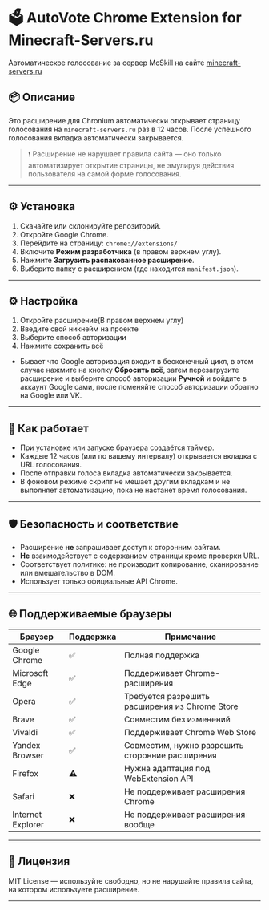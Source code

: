 
# 🗳️ AutoVote Chrome Extension for Minecraft-Servers.ru

Автоматическое голосование за сервер McSkill на сайте [minecraft-servers.ru](https://minecraft-servers.ru/server/mcskill)

## 📦 Описание

Это расширение для Chronium автоматически открывает страницу голосования на `minecraft-servers.ru` раз в 12 часов. После успешного голосования вкладка автоматически закрывается.

> ❗ Расширение не нарушает правила сайта — оно только автоматизирует открытие страницы, не эмулируя действия пользователя на самой форме голосования.

---

## ⚙️ Установка

1. Скачайте или склонируйте репозиторий.
2. Откройте Google Chrome.
3. Перейдите на страницу: `chrome://extensions/`
4. Включите **Режим разработчика** (в правом верхнем углу).
5. Нажмите **Загрузить распакованное расширение**.
6. Выберите папку с расширением (где находится `manifest.json`).

---

## ⚙️ Настройка

1. Откройте расширение(В правом верхнем углу)
2. Введите свой никнейм на проекте
3. Выберите способ авторизации
4. Нажмите сохранить всё
* Бывает что Google авторизация входит в бесконечный цикл, в этом случае нажмите на кнопку **Сбросить всё**, затем перезагрузите расширение и выберите способ авторизации **Ручной** и войдите в аккаунт Google сами, после поменяйте способ авторизации обратно на Google или VK.

---

## 🧠 Как работает

* При установке или запуске браузера создаётся таймер.
* Каждые 12 часов (или по вашему интервалу) открывается вкладка с URL голосования.
* После отправки голоса вкладка автоматически закрывается.
* В фоновом режиме скрипт не мешает другим вкладкам и не выполняет автоматизацию, пока не настанет время голосования.

---

## 🛡️ Безопасность и соответствие

* Расширение **не** запрашивает доступ к сторонним сайтам.
* **Не** взаимодействует с содержанием страницы кроме проверки URL.
* Соответствует политике: не производит копирование, сканирование или вмешательство в DOM.
* Использует только официальные API Chrome.

---

## 🌐 Поддерживаемые браузеры

| Браузер               | Поддержка | Примечание                                      |
|-----------------------|-----------|-------------------------------------------------|
| Google Chrome         | ✅        | Полная поддержка                                |
| Microsoft Edge        | ✅        | Поддерживает Chrome-расширения                  |
| Opera                 | ✅        | Требуется разрешить расширения из Chrome Store  |
| Brave                 | ✅        | Совместим без изменений                         |
| Vivaldi               | ✅        | Поддерживает Chrome Web Store                   |
| Yandex Browser        | ✅        | Совместим, нужно разрешить сторонние расширения |
| Firefox               | ⚠️        | Нужна адаптация под WebExtension API            |
| Safari                | ❌        | Не поддерживает расширения Chrome               |
| Internet Explorer     | ❌        | Не поддерживает расширения вообще               |

---

## 📃 Лицензия

MIT License — используйте свободно, но не нарушайте правила сайта, на котором используете расширение.

---
